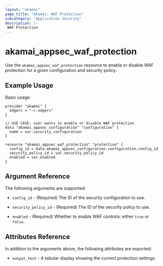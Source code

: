 ```yaml
---
layout: "akamai"
page_title: "Akamai: WAF Protection"
subcategory: "Application Security"
description: |-
 WAF Protection
---
```


# akamai_appsec_waf_protection

Use the `akamai_appsec_waf_protection` resource to enable or disable WAF protection for a given configuration and security policy.

## Example Usage

Basic usage:

```hcl
provider "akamai" {
  edgerc = "~/.edgerc"
}

// USE CASE: user wants to enable or disable WAF protection
data "akamai_appsec_configuration" "configuration" {
  name = var.security_configuration
}

resource "akamai_appsec_waf_protection" "protection" {
  config_id = data.akamai_appsec_configuration.configuration.config_id
  security_policy_id = var.security_policy_id
  enabled = var.enabled
}
```

## Argument Reference

The following arguments are supported:

* `config_id` - (Required) The ID of the security configuration to use.

* `security_policy_id` - (Required) The ID of the security policy to use.

* `enabled` - (Required) Whether to enable WAF controls: either `true` or `false`.

## Attributes Reference

In addition to the arguments above, the following attributes are exported:

* `output_text` - A tabular display showing the current protection settings.

